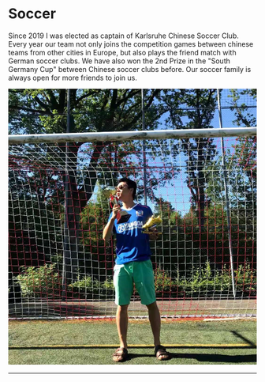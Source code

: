 
Soccer
===============
Since 2019 I was elected as captain of Karlsruhe Chinese Soccer Club. Every year our team not only joins the competition games between chinese teams from other cities in Europe, but also plays the friend match with German soccer clubs. We have also won the 2nd Prize in the  "South Germany Cup" between Chinese soccer clubs before. Our soccer family is always open for more friends to join us.

![alternative](https://github.com/GelinWang07/personalPage/blob/main/content/interests/testSoccer/soccer1.jpg)
***
